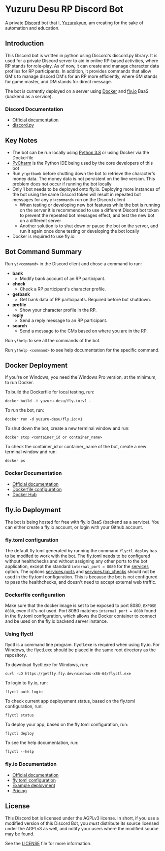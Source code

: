 # Yuzuru Desu RP Discord Bot

A private [Discord](https://discord.com/) bot that I, [Yuzurukyun](https://github.com/Yuzurukyun), am creating for the 
sake of automation and education.

## Introduction

This Discord bot is written in python using Discord's discord.py library. 
It is used for a private Discord server to aid in online RP-based activities, where RP stands for role-play. 
As of now, it can create and manage character data profiles for RP participants. 
In addition, it provides commands that allow GM's to manage discord DM's for an RP more efficiently, where GM stands for game master, and DM stands for direct message.

The bot is currently deployed on a server using [Docker](https://www.docker.com/) and [fly.io](https://fly.io/) BaaS (backend as a service).

### Discord Documentation

- [Official documentation](https://discord.com/developers/docs/intro)
- [discord.py](https://discordpy.readthedocs.io/en/latest/)

## Key Notes

- The bot can be run locally using [Python 3.8](https://www.python.org/downloads/) or using Docker via the Dockerfile
- [PyCharm](https://www.jetbrains.com/pycharm/) is the Python IDE being used by the core developers of this bot
- Run `y!getbank` before shutting down the bot to retrieve the character's money data. The money data is not persistent on the live version. This problem does not occur if running the bot locally
- Only 1 bot needs to be deployed onto fly.io. Deploying more instances of the bot using the same Discord token will result in repeated bot messages for any `y!<command>` run on the Discord client
    - When testing or developing new bot features while the bot is running on the server it is recommended to use a different Discord bot token to prevent the repeated bot messages effect, and test the new bot on a different server
    - Another solution is to shut down or pause the bot on the server, and run it again once done testing or developing the bot locally
- Docker is required to use fly.io

## Bot Command Summary

Run `y!<command>` in the Discord client and chose a command to run:

-  **bank**
    - Modify bank account of an RP participant.
-  **check**
    - Check a RP participant's character profile.
-  **getbank**
    - Get bank data of RP participants. Required before bot shutdown.
-  **profile**
    - Show your character profile in the RP.
-  **reply**  
    - Send a reply message to an RP participant.
-  **search** 
    - Send a message to the GMs based on where you are in the RP.

Run `y!help` to see all the commands of the bot.

Run `y!help <command>` to see help documentation for the specific command.

## Docker Deployment

If you're on Windows, you need the Windows Pro version, at the minimum, to run Docker.

To build the Dockerfile for local testing, run:

```docker build -t yuzuru-desu/fly.io:v1 .```

To run the bot, run:

```docker run -d yuzuru-desu/fly.io:v1```

To shut down the bot, create a new terminal window and run:

```docker stop <container_id or container_name>```

To check the container_id or container_name of the bot, create a new terminal window and run:

```docker ps```

### Docker Documentation

- [Official documentation](https://docs.docker.com/)
- [Dockerfile configuration](https://docs.docker.com/engine/reference/builder/)
- [Docker Hub](https://hub.docker.com/)

## fly.io Deployment

The bot is being hosted for free with fly.io BaaS (backend as a service). 
You can either create a fly.io account, or login with your Github account.

### fly.toml configuration

The default fly.toml generated by running the command `flyctl deploy` has to be modifed to work with the bot.
The fly.toml needs to be configured without healthchecks and without assigning any other ports to the bot application, except the standard `internal_port = 8080` for the [services](https://fly.io/docs/configuration/#the-services-section) option.
The options [services.ports](https://fly.io/docs/configuration/#services-ports) and [services.tcp_checks](https://fly.io/docs/configuration/#services-tcp_checks) should not be used in the fly.toml configuration.
This is because the bot is not configured to pass the healthchecks, and doesn't need to accept external web traffic.

### Dockerfile configuration

Make sure that the docker image is set to be exposed to port 8080, `EXPOSE 8080`, even if it's not used.
Port 8080 matches `internal_port = 8080` found in the fly.toml configuration, which allows the Docker container to connect and be used on the fly.io backend server instance.

### Using flyctl

flyctl is a command line program.
flyctl.exe is required when using fly.io. 
For Windows, the flyctl.exe should be placed in the same root directory as the repository.

To download flyctl.exe for Windows, run:

```curl -LO https://getfly.fly.dev/windows-x86-64/flyctl.exe```

To login to fly.io, run:

```flyctl auth login```

To check current app deployement status, based on the fly.toml configuration, run:

```flyctl status```

To deploy your app, based on the fly.toml configuration, run:

```flyctl deploy```

To see the help documentation, run:

```flyctl --help```

### fly.io Documentation

- [Official documentation](https://fly.io/docs/)
- [fly.toml configuration](https://fly.io/docs/configuration/)
- [Example deployment](https://fly.io/docs/speedrun/)
- [Pricing](https://fly.io/docs/pricing/)

## License

This Discord bot is licensed under the AGPLv3 license. 
In short, if you use a modified version of this Discord Bot, you *must* distribute its source licensed under the AGPLv3 as well, and notify your users where the modified source may be found.

See the [LICENSE](LICENSE.md) file for more information.
